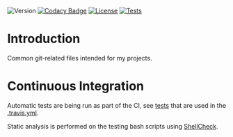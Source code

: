 ![Version](https://img.shields.io/badge/version-1.0.0-green.svg)
[![Codacy Badge](https://api.codacy.com/project/badge/Grade/0de2e106977940c18b8dd9a0b7e91506)](https://app.codacy.com/app/karel-burda/git-helpers?utm_source=github.com&utm_medium=referral&utm_content=karel-burda/git-helpers&utm_campaign=Badge_Grade_Dashboard)
[![License](https://img.shields.io/badge/license-MIT_License-green.svg?style=flat)](LICENSE)
[![Tests](https://travis-ci.org/karel-burda/git-helpers.svg?branch=master)](https://travis-ci.org/karel-burda/git-helpers)

# Introduction
Common git-related files intended for my projects.

# Continuous Integration
Automatic tests are being run as part of the CI, see [tests](tests/integration) that are used in the [.travis.yml](.travis.yml).

Static analysis is performed on the testing bash scripts using [ShellCheck](https://github.com/koalaman/shellcheck).
